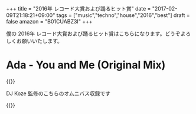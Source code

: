 +++
title = "2016年 レコード大賞および踊るヒット賞"
date = "2017-02-09T21:18:21+09:00"
tags = ["music","techno","house","2016","best"]
draft = false
amazon = "B01CUABZ3I"
+++

僕の 2016年 レコード大賞および踊るヒット賞はこちらになります。どうぞよろしくお願いいたします。

# Ada - You and Me (Original Mix)

{{<youtube wWka1Hl88aU>}}

DJ Koze 監修のこちらのオムニバス収録です

{{<amazon B01CUABZ3I>}}
